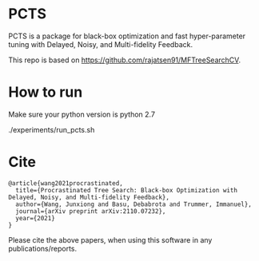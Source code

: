 # PCTS
PCTS is a package for black-box optimization and fast hyper-parameter tuning with Delayed, Noisy, and Multi-fidelity Feedback.

This repo is based on https://github.com/rajatsen91/MFTreeSearchCV.

# How to run

Make sure your python version is python 2.7

./experiments/run_pcts.sh

# Cite

```
@article{wang2021procrastinated,
  title={Procrastinated Tree Search: Black-box Optimization with Delayed, Noisy, and Multi-fidelity Feedback},
  author={Wang, Junxiong and Basu, Debabrota and Trummer, Immanuel},
  journal={arXiv preprint arXiv:2110.07232},
  year={2021}
}
```

Please cite the above papers, when using this software in any publications/reports.


